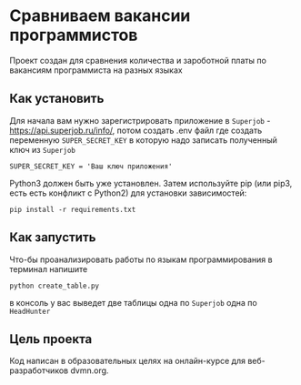 # Сравниваем вакансии программистов
Проект создан для сравнения количества и зароботной платы по вакансиям программиста на разных языках

## Как установить
Для начала вам нужно зарегистрировать приложение в `Superjob` - https://api.superjob.ru/info/, потом создать .env файл где создать переменную `SUPER_SECRET_KEY` в которую надо записать полученный ключ из `Superjob`
```
SUPER_SECRET_KEY = 'Ваш ключ приложения'
```
Python3 должен быть уже установлен. Затем используйте pip (или pip3, есть есть конфликт с Python2) для установки зависимостей:
```
pip install -r requirements.txt
```

## Как запустить
Что-бы проанализировать работы по языкам программирования в терминал напишите
```
python create_table.py
```
в консоль у вас выведет две таблицы одна по `Superjob` одна по `HeadHunter`

## Цель проекта
Код написан в образовательных целях на онлайн-курсе для веб-разработчиков dvmn.org.
